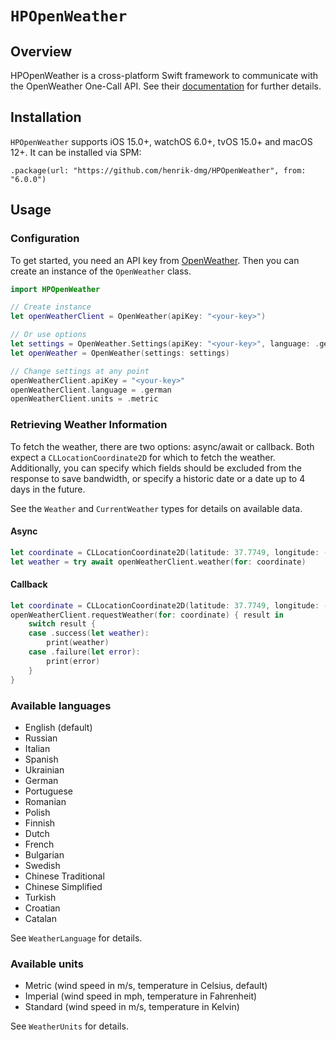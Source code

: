 # ``HPOpenWeather``

## Overview

HPOpenWeather is a cross-platform Swift framework to communicate with the OpenWeather One-Call API.
See their [documentation](https://openweathermap.org/api/one-call-api) for further details.

## Installation

``HPOpenWeather`` supports iOS 15.0+, watchOS 6.0+, tvOS 15.0+ and macOS 12+.
It can be installed via SPM:

```
.package(url: "https://github.com/henrik-dmg/HPOpenWeather", from: "6.0.0")
```

## Usage

### Configuration

To get started, you need an API key from [OpenWeather](https://openweathermap.org). Then you can create an instance of the ``OpenWeather`` class.

```swift
import HPOpenWeather

// Create instance
let openWeatherClient = OpenWeather(apiKey: "<your-key>")

// Or use options
let settings = OpenWeather.Settings(apiKey: "<your-key>", language: .german, units: .metric)
let openWeather = OpenWeather(settings: settings)

// Change settings at any point
openWeatherClient.apiKey = "<your-key>"
openWeatherClient.language = .german
openWeatherClient.units = .metric
```

### Retrieving Weather Information

To fetch the weather, there are two options: async/await or callback. Both expect a `CLLocationCoordinate2D` for which to fetch the weather.
Additionally, you can specify which fields should be excluded from the response to save bandwidth, or specify a historic date or a date up to 4 days in the future.

See the ``Weather`` and ``CurrentWeather`` types for details on available data.

#### Async

```swift
let coordinate = CLLocationCoordinate2D(latitude: 37.7749, longitude: -122.4194)
let weather = try await openWeatherClient.weather(for: coordinate)
```

#### Callback

```swift
let coordinate = CLLocationCoordinate2D(latitude: 37.7749, longitude: -122.4194)
openWeatherClient.requestWeather(for: coordinate) { result in
    switch result {
    case .success(let weather):
        print(weather)
    case .failure(let error):
        print(error)
    }
}
```

### Available languages

- English (default)
- Russian
- Italian
- Spanish
- Ukrainian
- German
- Portuguese
- Romanian
- Polish
- Finnish
- Dutch
- French
- Bulgarian
- Swedish
- Chinese Traditional
- Chinese Simplified
- Turkish
- Croatian
- Catalan

See ``WeatherLanguage`` for details.

### Available units

- Metric (wind speed in m/s, temperature in Celsius, default)
- Imperial (wind speed in mph, temperature in Fahrenheit)
- Standard (wind speed in m/s, temperature in Kelvin)

See ``WeatherUnits`` for details.
